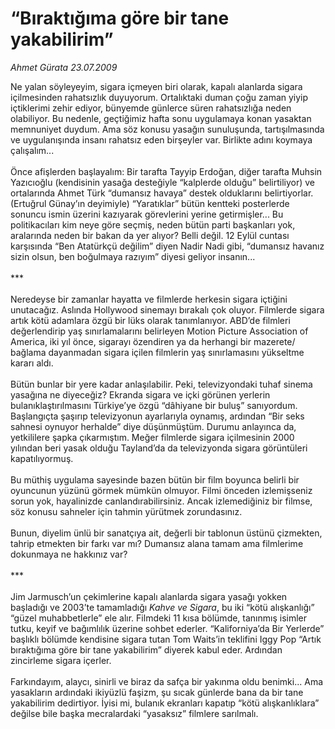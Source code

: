 # “Bıraktığıma göre bir tane yakabilirim”

*Ahmet Gürata 23.07.2009*

<div class="taraf_structure_2col_1zq">
<div class="margen_n">



 <p>Ne yalan söyleyeyim, sigara içmeyen biri olarak, kapalı alanlarda sigara içilmesinden rahatsızlık duyuyorum. Ortalıktaki duman çoğu zaman yiyip içtiklerimi zehir ediyor, bünyemde günlerce süren rahatsızlığa neden olabiliyor. Bu nedenle, geçtiğimiz hafta sonu uygulamaya konan yasaktan memnuniyet duydum. Ama söz konusu yasağın sunuluşunda, tartışılmasında ve uygulanışında insanı rahatsız eden birşeyler var. Birlikte adını koymaya çalışalım... <br/><br/>Önce afişlerden başlayalım: Bir tarafta Tayyip Erdoğan, diğer tarafta Muhsin Yazıcıoğlu (kendisinin yasağa desteğiyle “kalplerde olduğu” belirtiliyor) ve ortalarında Ahmet Türk “dumansız havaya” destek olduklarını belirtiyorlar. (Ertuğrul Günay’ın deyimiyle) “Yaratıklar” bütün kentteki posterlerde sonuncu ismin üzerini kazıyarak görevlerini yerine getirmişler... Bu politikacıları kim neye göre seçmiş, neden bütün parti başkanları yok, aralarında neden bir bakan da yer alıyor? Belli değil. 12 Eylül cuntası karşısında “Ben Atatürkçü değilim” diyen Nadir Nadi gibi, “dumansız havanız sizin olsun, ben boğulmaya razıyım” diyesi geliyor insanın... <br/><br/>*** <br/><br/>Neredeyse bir zamanlar hayatta ve filmlerde herkesin sigara içtiğini unutacağız. Aslında Hollywood sinemayı bırakalı çok oluyor. Filmlerde sigara artık kötü adamlara özgü bir lüks olarak tanımlanıyor. ABD’de filmleri değerlendirip yaş sınırlamalarını belirleyen Motion Picture Association of America, iki yıl önce, sigarayı özendiren ya da herhangi bir mazerete/ bağlama dayanmadan sigara içilen filmlerin yaş sınırlamasını yükseltme kararı aldı. <br/><br/>Bütün bunlar bir yere kadar anlaşılabilir. Peki, televizyondaki tuhaf sinema yasağına ne diyeceğiz? Ekranda sigara ve içki görünen yerlerin bulanıklaştırılmasını Türkiye’ye özgü “dâhiyane bir buluş” sanıyordum. Başlangıçta şaşırıp televizyonun ayarlarıyla oynamış, ardından “Bir seks sahnesi oynuyor herhalde” diye düşünmüştüm. Durumu anlayınca da, yetkililere şapka çıkarmıştım. Meğer filmlerde sigara içilmesinin 2000 yılından beri yasak olduğu Tayland’da da televizyonda sigara görüntüleri kapatılıyormuş. <br/><br/>Bu müthiş uygulama sayesinde bazen bütün bir film boyunca belirli bir oyuncunun yüzünü görmek mümkün olmuyor. Filmi önceden izlemişseniz sorun yok, hayalinizde canlandırabilirsiniz. Ancak izlemediğiniz bir filmse, söz konusu sahneler için tahmin yürütmek zorundasınız. <br/><br/>Bunun, diyelim ünlü bir sanatçıya ait, değerli bir tablonun üstünü çizmekten, tahrip etmekten bir farkı var mı? Dumansız alana tamam ama filmlerime dokunmaya ne hakkınız var? <br/><br/>*** <br/><br/>Jim Jarmusch’un çekimlerine kapalı alanlarda sigara yasağı yokken başladığı ve 2003’te tamamladığı <i>Kahve ve Sigara</i>, bu iki “kötü alışkanlığı” “güzel muhabbetlerle” ele alır. Filmdeki 11 kısa bölümde, tanınmış isimler tutku, keyif ve bağımlılık üzerine sohbet ederler. “Kaliforniya’da Bir Yerlerde” başlıklı bölümde kendisine sigara tutan Tom Waits’in teklifini Iggy Pop “Artık bıraktığıma göre bir tane yakabilirim” diyerek kabul eder. Ardından zincirleme sigara içerler. <br/><br/>Farkındayım, alaycı, sinirli ve biraz da safça bir yakınma oldu benimki... Ama yasakların ardındaki ikiyüzlü faşizm, şu sıcak günlerde bana da bir tane yakabilirim dedirtiyor. İyisi mi, bulanık ekranları kapatıp “kötü alışkanlıklara” değilse bile başka mecralardaki “yasaksız” filmlere sarılmalı.</p>
<br/>
<br/>
<br/>



<br/>


<div id="taraf_not">
</div>

</div>


</div>
